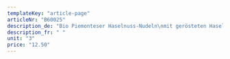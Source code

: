 ```yaml
---
templateKey: "article-page"
articleNr: "B60025"
description_de: "Bio Piemonteser Haselnuss-Nudeln\nmit gerösteten Haselnüssen"
description_fr: " "
unit: "3"
price: "12.50"
---
```

